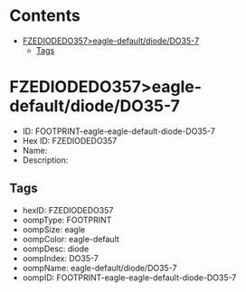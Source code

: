 



Contents
========

* [FZEDIODEDO357>eagle-default/diode/DO35-7](#fzediodedo357eagle-defaultdiodedo35-7)
	* [Tags](#tags)

# FZEDIODEDO357>eagle-default/diode/DO35-7

- ID: FOOTPRINT-eagle-eagle-default-diode-DO35-7
- Hex ID: FZEDIODEDO357
- Name: 
- Description: 

## Tags

- hexID: FZEDIODEDO357
- oompType: FOOTPRINT
- oompSize: eagle
- oompColor: eagle-default
- oompDesc: diode
- oompIndex: DO35-7
- oompName: eagle-default/diode/DO35-7
- oompID: FOOTPRINT-eagle-eagle-default-diode-DO35-7
